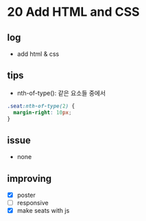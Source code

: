 # 20 Add HTML and CSS

## log

- add html & css

## tips

- nth-of-type(): 같은 요소들 중에서

```css
.seat:nth-of-type(2) {
  margin-right: 10px;
}
```

## issue

- none

## improving

- [x] poster
- [ ] responsive
- [x] make seats with js
